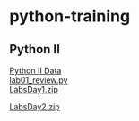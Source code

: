 # python-training

## Python II
[Python II Data](http://tinyurl.com/py2dataz)  
[lab01\_review.py](http://tinyurl.com/lab01rev)  
[LabsDay1.zip](http://tinyurl.com/labsday1)  

[LabsDay2.zip](http://tinyurl.com/labsday2)
